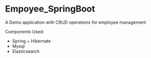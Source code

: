 # Empoyee_SpringBoot
A Demo application with CRUD operations for employee management

Components Used:
- Spring + Hibernate 
- Mysql
- Elasticsearch
